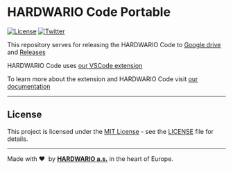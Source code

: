 # HARDWARIO Code Portable

[![License](https://img.shields.io/github/license/hardwario/hardwario-code.svg)](https://github.com/hardwario/hardwario-code/blob/main/LICENSE)
[![Twitter](https://img.shields.io/twitter/follow/hardwario_en.svg?style=social&label=Follow)](https://twitter.com/hardwario_en)

This repository serves for releasing the HARDWARIO Code to [Google drive](https://drive.google.com/drive/u/3/folders/1gC91vzSR0O1RONRX6LMJ8_ug1_UOikpt) and [Releases](https://www.github.com/hardwario/hardwario-code/releases/latest)

HARDWARIO Code uses [our VSCode extension](https://github.com/hardwario/hardwario-tower-vscode-extension)

To learn more about the extension and HARDWARIO Code visit [our documentation](https://tower.hardwario.com/en/latest/firmware/hardwario-code-tutorial/)

-----------------------------------------------------------------------------------------------------------

## License

This project is licensed under the [MIT License](https://opensource.org/licenses/MIT/) - see the [LICENSE](LICENSE) file for details.

---

Made with &#x2764;&nbsp; by [**HARDWARIO a.s.**](https://www.hardwario.com/) in the heart of Europe.
